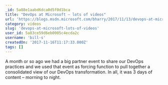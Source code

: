 ```yaml
---
_id: 5a88e1aabd6dca0d5f0d1bca
title: "DevOps at Microsoft – lots of videos"
url: 'https://blogs.msdn.microsoft.com/bharry/2017/11/13/devops-at-microsoft-lots-of-videos/'
category: videos
slug: 'devops-at-microsoft-lots-of-videos'
user_id: 5a83ce59d6eb0005c4ecda2c
username: 'bill-s'
createdOn: '2017-11-16T11:17:33.000Z'
tags: []
---
```


A month or so ago we had a big partner event to share our DevOps practices and we used that event as forcing function to pull together a consolidated view of our DevOps transformation.  In all, it was 3 days of content – morning to night.
